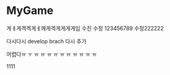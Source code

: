 # MyGame

게ㅔ게겍겍게ㅔ께게겍게게게게임
수진 수정 123456789
수정222222

다시다시 develop brach 다시 추가

어렵다ㅠ  ㅜ ㅠ ㅠ  ㅠ ㅠ ㅠ ㅠ ㅠ ㅠ ㅠ ㅠ


1111
